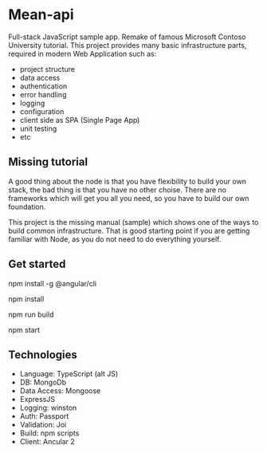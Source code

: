 # Mean-api

Full-stack JavaScript sample app. Remake of famous Microsoft Contoso University tutorial. This project provides many basic infrastructure parts, required in modern Web Application such as:

* project structure
* data access
* authentication
* error handling
* logging
* configuration
* client side as SPA (Single Page App)
* unit testing
* etc

## Missing tutorial

A good thing about the node is that you have flexibility to build your own stack, the bad thing is that you have no other choise. There are no frameworks which will get you all you need, so you have to build our own foundation.

This project is the missing manual (sample) which shows one of the ways to build common infrastructure. That is good starting point if you are getting familiar with Node, as you do not need to do everything yourself.

## Get started

npm install -g @angular/cli

npm install

npm run build

npm start

## Technologies

* Language: TypeScript (alt JS)
* DB: MongoDb
* Data Access: Mongoose
* ExpressJS
* Logging: winston
* Auth: Passport
* Validation: Joi
* Build: npm scripts
* Client: Ancular 2